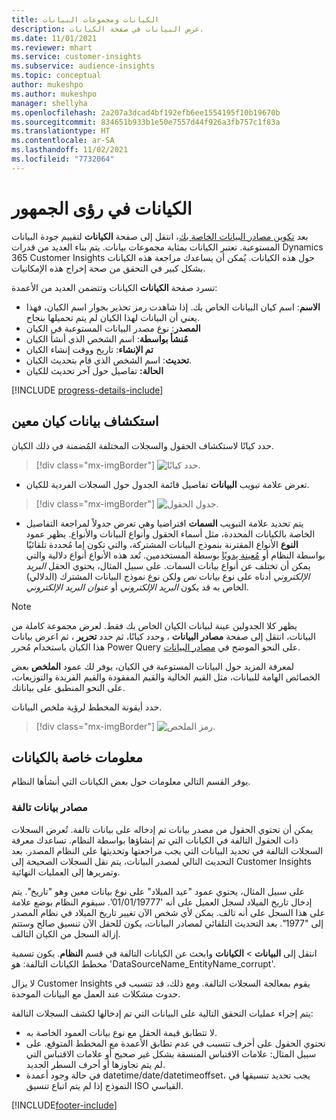 ```yaml
---
title: الكيانات ومجموعات البيانات
description: عرض البيانات في صفحة الكيانات.
ms.date: 11/01/2021
ms.reviewer: mhart
ms.service: customer-insights
ms.subservice: audience-insights
ms.topic: conceptual
author: mukeshpo
ms.author: mukeshpo
manager: shellyha
ms.openlocfilehash: 2a207a3dcad4bf192efb6ee1554195f10b19670b
ms.sourcegitcommit: 834651b933b1e50e7557d44f926a3fb757c1f83a
ms.translationtype: HT
ms.contentlocale: ar-SA
ms.lasthandoff: 11/02/2021
ms.locfileid: "7732064"
---
```

# <a name="entities-in-audience-insights"></a>الكيانات في رؤى الجمهور

بعد [تكوين مصادر البيانات الخاصة بك](data-sources.md)، انتقل إلى صفحة **الكيانات** لتقييم جودة البيانات المستوعبة. تعتبر الكيانات بمثابة مجموعات بيانات. يتم بناء العديد من قدرات Dynamics 365 Customer Insights حول هذه الكيانات. يُمكن أن يساعدك مراجعة هذه الكيانات بشكل كبير في التحقق من صحة إخراج هذه الإمكانيات. 

تسرد صفحة **الكيانات** الكيانات وتتضمن العديد من الأعمدة:

- **الاسم**: اسم كيان البيانات الخاص بك. إذا شاهدت رمز تحذير بجوار اسم الكيان، فهذا يعني أن البيانات لهذا الكيان لم يتم تحميلها بنجاح.
- **المصدر**: نوع مصدر البيانات المستوعبة في الكيان
- **مُنشأ بواسطة**: اسم الشخص الذي أنشأ الكيان
- **تم الإنشاء**: تاريخ ووقت إنشاء الكيان
- **تحديث**: اسم الشخص الذي قام بتحديث الكيان.
- **الحالة:** تفاصيل حول آخر تحديث للكيان

[!INCLUDE [progress-details-include](../includes/progress-details-pane.md)]

## <a name="explore-a-specific-entitys-data"></a>استكشاف بيانات كيان معين

حدد كيانًا لاستكشاف الحقول والسجلات المختلفة المُضمنة في ذلك الكيان.

> [!div class="mx-imgBorder"]
> ![حدد كيانًا.](media/data-manager-entities-data.png "تحديد كيان")

- تعرض علامة تبويب **البيانات** تفاصيل قائمة الجدول حول السجلات الفردية للكيان.

> [!div class="mx-imgBorder"]
> ![جدول الحقول.](media/data-manager-entities-fields.PNG "جدول الحقول")

- يتم تحديد علامة التبويب **السمات** افتراضيا وهي تعرض جدولاً لمراجعة التفاصيل الخاصة بالكيانات المحددة، مثل أسماء الحقول وأنواع البيانات والأنواع. يظهر عمود **النوع** الأنواع المقترنة بنموذج البيانات المشتركة، والتي تكون إما مُحددة تلقائيًا بواسطة النظام أو [مُعينة يدويًا](map-entities.md) بوسطة المستخدمين. تُعد هذه الأنواع أنواع دلالية والتي يمكن أن تختلف عن أنواع بيانات السمات. على سبيل المثال، يحتوي الحقل *البريد الإلكتروني* أدناه على نوع بيانات *نص* ولكن نوع نموذج البيانات المشترك (الدلالي) الخاص به قد يكون *البريد الإلكتروني* أو *عنوان البريد الإلكتروني*.

> [!NOTE]
> يظهر كلا الجدولين عينة لبيانات الكيان الخاص بك فقط. لعرض مجموعة كاملة من البيانات، انتقل إلى صفحة **مصادر البيانات** ، وحدد كيانًا، ثم حدد **تحرير** ، ثم اعرض بيانات هذا الكيان باستخدام مُحرر Power Query على النحو الموضح في [مصادر البيانات](data-sources.md).

لمعرفة المزيد حول البيانات المستوعبة في الكيان، يوفر لك عمود **الملخص** بعض الخصائص الهامة للبيانات، مثل القيم الخالية والقيم المفقودة والقيم الفريدة والتوزيعات، على النحو المنطبق على بياناتك.

حدد أيقونة المخطط لرؤية ملخص البيانات.

> [!div class="mx-imgBorder"]
> ![رمز الملخص.](media/data-manager-entities-summary.png "جدول ملخص البيانات")

## <a name="entity-specific-information"></a>معلومات خاصة بالكيانات

يوفر القسم التالي معلومات حول بعض الكيانات التي أنشأها النظام.

### <a name="corrupted-data-sources"></a>مصادر بيانات تالفة

يمكن أن تحتوي الحقول من مصدر بيانات تم إدخاله على بيانات تالفة. تُعرض السجلات ذات الحقول التالفة في الكيانات التي تم إنشاؤها بواسطة النظام. تساعدك معرفة السجلات التالفة في تحديد البيانات التي يجب مراجعتها وتحديثها على النظام المصدر. بعد التحديث التالي لمصدر البيانات، يتم نقل السجلات الصحيحة إلى Customer Insights وتمريرها إلى العمليات النهائية. 

على سبيل المثال، يحتوي عمود "عيد الميلاد" على نوع بيانات معين وهو "تاريخ". يتم إدخال تاريخ الميلاد لسجل العميل على أنه '01/01/19777'. سيقوم النظام بوضع علامة على هذا السجل على أنه تالف. يمكن لأي شخص الآن تغيير تاريخ الميلاد في نظام المصدر إلى "1977". بعد التحديث التلقائي لمصادر البيانات، يكون للحقل الآن تنسيق صالح وستتم إزالة السجل من الكيان التالف. 

انتقل إلى **البيانات** > **الكيانات** وابحث عن الكيانات التالفة في قسم **النظام**. يكون تسمية مخطط الكيانات التالفة: هو 'DataSourceName_EntityName_corrupt'.

لا يزال Customer Insights يقوم بمعالجة السجلات التالفة. ومع ذلك، قد تتسبب في حدوث مشكلات عند العمل مع البيانات الموحدة.

يتم إجراء عمليات التحقق التالية على البيانات التي تم إدخالها لكشف السجلات التالفة: 

- لا تتطابق قيمة الحقل مع نوع بيانات العمود الخاصة به.
- تحتوي الحقول على أحرف تتسبب في عدم تطابق الأعمدة مع المخطط المتوقع. على سبيل المثال: علامات الاقتباس المنسقة بشكل غير صحيح أو علامات الاقتباس التي لم يتم تجاوزها أو أحرف السطر الجديد.
- في حالة وجود أعمدة datetime/date/datetimeoffset، يجب تحديد تنسيقها في النموذج إذا لم يتم اتباع تنسيق ISO القياسي.



[!INCLUDE[footer-include](../includes/footer-banner.md)]
